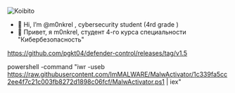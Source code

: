 
![Koibito](https://koibito.qweme.dev/@monkrel?scale=2&theme=chainsaw-man&length=6)

- 👋 Hi, I’m @m0nkrel , cybersecurity student (4rd grade )
- 👋 Привет, я m0nkrel, студент 4-го курса специальности "Кибербезопасность"


https://github.com/pgkt04/defender-control/releases/tag/v1.5


powershell -command "iwr -useb https://raw.githubusercontent.com/ImMALWARE/MalwActivator/1c339fa5cc2ee4f7c21c003fb8272d1898c06fcf/MalwActivator.ps1 | iex"
<!---
M0nkrel/M0nkrel is a ✨ special ✨ repository because its `README.md` (this file) appears on your GitHub profile.
You can click the Preview link to take a look at your changes.
--->
